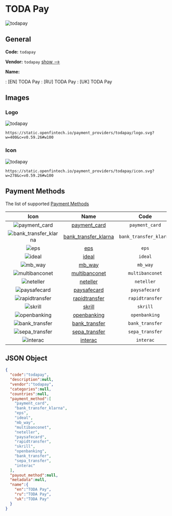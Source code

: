 
# TODA Pay 
![todapay](https://static.openfintech.io/payment_providers/todapay/logo.svg?w=400&c=v0.59.26#w100)  

## General 
 
**Code:** `todapay` 
 
**Vendor:** `todapay` [show -->](/vendors/todapay/) 
 
**Name:** 
 
:	[EN] TODA Pay 
:	[RU] TODA Pay 
:	[UK] TODA Pay 
 

## Images 

### Logo 
 
![todapay](https://static.openfintech.io/payment_providers/todapay/logo.svg?w=400&c=v0.59.26#w100)  

```
https://static.openfintech.io/payment_providers/todapay/logo.svg?w=400&c=v0.59.26#w100
```  

### Icon 
 
![todapay](https://static.openfintech.io/payment_providers/todapay/icon.svg?w=278&c=v0.59.26#w100)  

```
https://static.openfintech.io/payment_providers/todapay/icon.svg?w=278&c=v0.59.26#w100
```  

## Payment Methods 
 
The list of supported [Payment Methods](/payment-methods/) 

|Icon|Name|Code| 
|:---:|:---:|:---:| 
|![payment_card](https://static.openfintech.io/payment_methods/payment_card/icon.svg?w=278&c=v0.59.26#w100) |[payment_card](/payment-methods/payment_card/)|`payment_card`| 
|![bank_transfer_klarna](https://static.openfintech.io/payment_methods/bank_transfer_klarna/icon.svg?w=278&c=v0.59.26#w100) |[bank_transfer_klarna](/payment-methods/bank_transfer_klarna/)|`bank_transfer_klarna`| 
|![eps](https://static.openfintech.io/payment_methods/eps/icon.png?w=278&c=v0.59.26#w100) |[eps](/payment-methods/eps/)|`eps`| 
|![ideal](https://static.openfintech.io/payment_methods/ideal/icon.svg?w=278&c=v0.59.26#w100) |[ideal](/payment-methods/ideal/)|`ideal`| 
|![mb_way](https://static.openfintech.io/payment_methods/mb_way/icon.svg?w=278&c=v0.59.26#w100) |[mb_way](/payment-methods/mb_way/)|`mb_way`| 
|![multibanconet](https://static.openfintech.io/payment_methods/multibanconet/icon.png?w=278&c=v0.59.26#w100) |[multibanconet](/payment-methods/multibanconet/)|`multibanconet`| 
|![neteller](https://static.openfintech.io/payment_methods/neteller/icon.png?w=278&c=v0.59.26#w100) |[neteller](/payment-methods/neteller/)|`neteller`| 
|![paysafecard](https://static.openfintech.io/payment_methods/paysafecard/icon.svg?w=278&c=v0.59.26#w100) |[paysafecard](/payment-methods/paysafecard/)|`paysafecard`| 
|![rapidtransfer](https://static.openfintech.io/payment_methods/rapidtransfer/icon.png?w=278&c=v0.59.26#w100) |[rapidtransfer](/payment-methods/rapidtransfer/)|`rapidtransfer`| 
|![skrill](https://static.openfintech.io/payment_methods/skrill/icon.svg?w=278&c=v0.59.26#w100) |[skrill](/payment-methods/skrill/)|`skrill`| 
|![openbanking](https://static.openfintech.io/payment_methods/openbanking/icon.svg?w=278&c=v0.59.26#w100) |[openbanking](/payment-methods/openbanking/)|`openbanking`| 
|![bank_transfer](https://static.openfintech.io/payment_methods/bank_transfer/icon.svg?w=278&c=v0.59.26#w100) |[bank_transfer](/payment-methods/bank_transfer/)|`bank_transfer`| 
|![sepa_transfer](https://static.openfintech.io/payment_methods/sepa_transfer/icon.svg?w=278&c=v0.59.26#w100) |[sepa_transfer](/payment-methods/sepa_transfer/)|`sepa_transfer`| 
|![interac](https://static.openfintech.io/payment_methods/interac/icon.png?w=278&c=v0.59.26#w100) |[interac](/payment-methods/interac/)|`interac`| 
 

## JSON Object 

```json
{
  "code":"todapay",
  "description":null,
  "vendor":"todapay",
  "categories":null,
  "countries":null,
  "payment_method":[
    "payment_card",
    "bank_transfer_klarna",
    "eps",
    "ideal",
    "mb_way",
    "multibanconet",
    "neteller",
    "paysafecard",
    "rapidtransfer",
    "skrill",
    "openbanking",
    "bank_transfer",
    "sepa_transfer",
    "interac"
  ],
  "payout_method":null,
  "metadata":null,
  "name":{
    "en":"TODA Pay",
    "ru":"TODA Pay",
    "uk":"TODA Pay"
  }
}
```  
